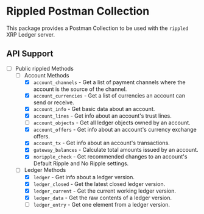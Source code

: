 # Rippled Postman Collection

This package provides a Postman Collection to be used with the `rippled` XRP Ledger server.

## API Support

- [ ] Public rippled Methods
  - [ ] Account Methods
    - [x] `account_channels` - Get a list of payment channels where the account is the source of the channel.
    - [x] `account_currencies` - Get a list of currencies an account can send or receive.
    - [x] `account_info` - Get basic data about an account.
    - [x] `account_lines` - Get info about an account's trust lines.
    - [ ] `account_objects` - Get all ledger objects owned by an account.
    - [x] `account_offers` - Get info about an account's currency exchange offers.
    - [x] `account_tx` - Get info about an account's transactions.
    - [x] `gateway_balances` - Calculate total amounts issued by an account.
    - [x] `noripple_check` - Get recommended changes to an account's Default Ripple and No Ripple settings.
  - [ ] Ledger Methods
    - [x] `ledger` - Get info about a ledger version.
    - [x] `ledger_closed` - Get the latest closed ledger version.
    - [x] `ledger_current` - Get the current working ledger version.
    - [x] `ledger_data` - Get the raw contents of a ledger version.
    - [ ] `ledger_entry` - Get one element from a ledger version.
